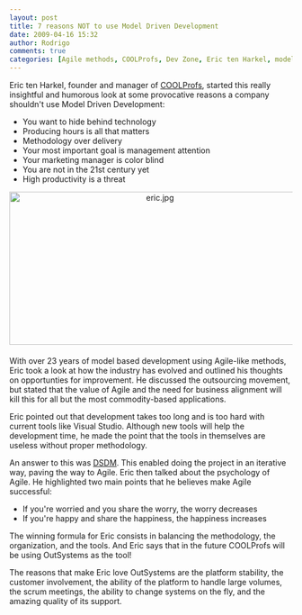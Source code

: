 ```yaml
---
layout: post
title: 7 reasons NOT to use Model Driven Development
date: 2009-04-16 15:32
author: Rodrigo
comments: true
categories: [Agile methods, COOLProfs, Dev Zone, Eric ten Harkel, model-driven development, outsystems]
---
```

Eric ten Harkel, founder and manager of <a href="http://www.coolprofs.nl/en/">COOLProfs</a>, started this really insightful and humorous look at some provocative reasons a company shouldn't use Model Driven Development:
<ul>
	<li>You want to hide behind technology</li>
	<li>Producing hours is all that matters</li>
	<li>Methodology over delivery</li>
	<li>Your most important goal is management attention</li>
	<li>Your marketing manager is color blind</li>
	<li>You are not in the 21st century yet</li>
	<li>High productivity is a threat<!--more--></li>
</ul>
<span class="mt-enclosure mt-enclosure-image" style="display: inline;"><img class="mt-image-center" style="margin: 0pt auto 20px; text-align: center; display: block;" alt="eric.jpg" src="https://www.outsystems.com/blog/wp-content/uploads/2009/04/eric2.jpg" width="520" height="272" /></span>

With over 23 years of model based development using Agile-like methods, Eric took a look at how the industry has evolved and outlined his thoughts on opportunties for improvement. He discussed the outsourcing movement, but stated that the value of Agile and the need for business alignment will kill this for all but the most commodity-based applications.

Eric pointed out that development takes too long and is too hard with current tools like Visual Studio. Although new tools will help the development time, he made the point that the tools in themselves are useless without proper methodology.

An answer to this was <a href="http://en.wikipedia.org/wiki/Dynamic_Systems_Development_Method">DSDM</a>. This enabled doing the project in an iterative way, paving the way to Agile. Eric then talked about the psychology of Agile. He highlighted two main points that he believes make Agile successful:
<ul>
	<li>If you're worried and you share the worry, the worry decreases</li>
	<li>If you're happy and share the happiness, the happiness increases</li>
</ul>
The winning formula for Eric consists in balancing the methodology, the organization, and the tools. And Eric says that in the future COOLProfs will be using OutSystems as the<i> </i>tool!

The reasons that make Eric love OutSystems are the platform stability, the customer involvement, the ability of the platform to handle large volumes, the scrum meetings, the ability to change systems on the fly, and the amazing quality of its support.
